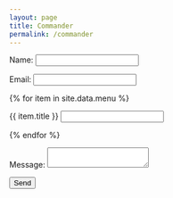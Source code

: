 ```yaml
---
layout: page
title: Commander
permalink: /commander
---
```


<form name="commande" method="POST" netlify>
  <p>
    <label>Name: <input type="text" name="name" /></label>
  </p>
  <p>
    <label>Email: <input type="email" name="email" /></label>
  </p>
   {% for item in site.data.menu %}
    <p>
      <label>{{ item.title }} <input type="number" name="{{ item.id }}" /></label>
    </p>
    {% endfor %}

  <p>
    <label>Message: <textarea name="message"></textarea></label>
  </p>
  <p>
    <button type="submit">Send</button>
  </p>
</form>
